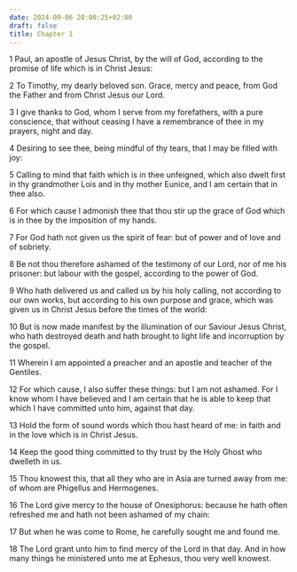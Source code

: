 ```yaml
---
date: 2024-09-06 20:00:25+02:00
draft: false
title: Chapter 1
---
```




1 Paul, an apostle of Jesus Christ, by the will of God, according to the promise of life which is in Christ Jesus:

2 To Timothy, my dearly beloved son. Grace, mercy and peace, from God the Father and from Christ Jesus our Lord.

3 I give thanks to God, whom I serve from my forefathers, with a pure conscience, that without ceasing I have a remembrance of thee in my prayers, night and day.

4 Desiring to see thee, being mindful of thy tears, that I may be filled with joy:

5 Calling to mind that faith which is in thee unfeigned, which also dwelt first in thy grandmother Lois and in thy mother Eunice, and I am certain that in thee also.

6 For which cause I admonish thee that thou stir up the grace of God which is in thee by the imposition of my hands.

7 For God hath not given us the spirit of fear: but of power and of love and of sobriety.

8 Be not thou therefore ashamed of the testimony of our Lord, nor of me his prisoner: but labour with the gospel, according to the power of God.

9 Who hath delivered us and called us by his holy calling, not according to our own works, but according to his own purpose and grace, which was given us in Christ Jesus before the times of the world:

10 But is now made manifest by the illumination of our Saviour Jesus Christ, who hath destroyed death and hath brought to light life and incorruption by the gospel.

11 Wherein I am appointed a preacher and an apostle and teacher of the Gentiles.

12 For which cause, I also suffer these things: but I am not ashamed. For I know whom I have believed and I am certain that he is able to keep that which I have committed unto him, against that day.

13 Hold the form of sound words which thou hast heard of me: in faith and in the love which is in Christ Jesus.

14 Keep the good thing committed to thy trust by the Holy Ghost who dwelleth in us.

15 Thou knowest this, that all they who are in Asia are turned away from me: of whom are Phigellus and Hermogenes.

16 The Lord give mercy to the house of Onesiphorus: because he hath often refreshed me and hath not been ashamed of my chain:

17 But when he was come to Rome, he carefully sought me and found me.

18 The Lord grant unto him to find mercy of the Lord in that day. And in how many things he ministered unto me at Ephesus, thou very well knowest.

